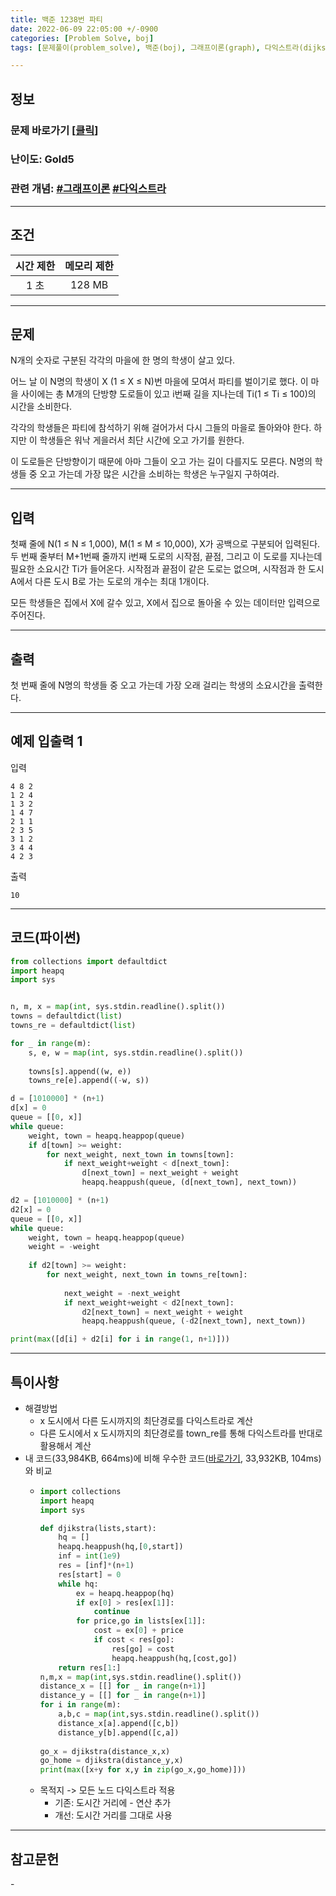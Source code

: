 ```yaml
---
title: 백준 1238번 파티
date: 2022-06-09 22:05:00 +/-0900
categories: [Problem Solve, boj]
tags: [문제풀이(problem_solve), 백준(boj), 그래프이론(graph), 다익스트라(dijkstra)]

---
```

## 정보
### 문제 바로가기 [[클릭](https://www.acmicpc.net/problem/1238)]
### 난이도: Gold5
### 관련 개념: [#그래프이론](https://www.acmicpc.net/problemset?sort=ac_desc&algo=7) [#다익스트라](https://www.acmicpc.net/problemset?sort=ac_desc&algo=22)

---
## 조건

시간 제한|메모리 제한
:---:|:---:
1 초|128 MB

---
## 문제
N개의 숫자로 구분된 각각의 마을에 한 명의 학생이 살고 있다.

어느 날 이 N명의 학생이 X (1 ≤ X ≤ N)번 마을에 모여서 파티를 벌이기로 했다. 이 마을 사이에는 총 M개의 단방향 도로들이 있고 i번째 길을 지나는데 Ti(1 ≤ Ti ≤ 100)의 시간을 소비한다.

각각의 학생들은 파티에 참석하기 위해 걸어가서 다시 그들의 마을로 돌아와야 한다. 하지만 이 학생들은 워낙 게을러서 최단 시간에 오고 가기를 원한다.

이 도로들은 단방향이기 때문에 아마 그들이 오고 가는 길이 다를지도 모른다. N명의 학생들 중 오고 가는데 가장 많은 시간을 소비하는 학생은 누구일지 구하여라.

---
## 입력
첫째 줄에 N(1 ≤ N ≤ 1,000), M(1 ≤ M ≤ 10,000), X가 공백으로 구분되어 입력된다. 두 번째 줄부터 M+1번째 줄까지 i번째 도로의 시작점, 끝점, 그리고 이 도로를 지나는데 필요한 소요시간 Ti가 들어온다. 시작점과 끝점이 같은 도로는 없으며, 시작점과 한 도시 A에서 다른 도시 B로 가는 도로의 개수는 최대 1개이다.

모든 학생들은 집에서 X에 갈수 있고, X에서 집으로 돌아올 수 있는 데이터만 입력으로 주어진다.

---
## 출력
첫 번째 줄에 N명의 학생들 중 오고 가는데 가장 오래 걸리는 학생의 소요시간을 출력한다.

---
## 예제 입출력 1
입력
```
4 8 2
1 2 4
1 3 2
1 4 7
2 1 1
2 3 5
3 1 2
3 4 4
4 2 3
```

출력
```
10
```

---
## 코드(파이썬)
```python
from collections import defaultdict
import heapq
import sys


n, m, x = map(int, sys.stdin.readline().split())
towns = defaultdict(list)
towns_re = defaultdict(list)

for _ in range(m):
    s, e, w = map(int, sys.stdin.readline().split())
    
    towns[s].append((w, e))
    towns_re[e].append((-w, s))

d = [1010000] * (n+1)
d[x] = 0
queue = [[0, x]]
while queue:
    weight, town = heapq.heappop(queue)
    if d[town] >= weight:
        for next_weight, next_town in towns[town]:
            if next_weight+weight < d[next_town]:
                d[next_town] = next_weight + weight
                heapq.heappush(queue, (d[next_town], next_town))

d2 = [1010000] * (n+1)
d2[x] = 0
queue = [[0, x]]
while queue:
    weight, town = heapq.heappop(queue)
    weight = -weight
    
    if d2[town] >= weight:
        for next_weight, next_town in towns_re[town]:
            
            next_weight = -next_weight
            if next_weight+weight < d2[next_town]:
                d2[next_town] = next_weight + weight
                heapq.heappush(queue, (-d2[next_town], next_town))

print(max([d[i] + d2[i] for i in range(1, n+1)]))

```

---
## 특이사항
- 해결방법
  - x 도시에서 다른 도시까지의 최단경로를 다익스트라로 계산
  - 다른 도시에서 x 도시까지의 최단경로를 town_re를 통해 다익스트라를 반대로 활용해서 계산
- 내 코드(33,984KB, 664ms)에 비해 우수한 코드([바로가기](https://www.acmicpc.net/source/44102871), 33,932KB, 104ms)와 비교
  - ```python
    import collections
    import heapq
    import sys

    def djikstra(lists,start):
        hq = []
        heapq.heappush(hq,[0,start])
        inf = int(1e9)
        res = [inf]*(n+1)
        res[start] = 0
        while hq:
            ex = heapq.heappop(hq)
            if ex[0] > res[ex[1]]:
                continue
            for price,go in lists[ex[1]]:
                cost = ex[0] + price
                if cost < res[go]:
                    res[go] = cost
                    heapq.heappush(hq,[cost,go])
        return res[1:]
    n,m,x = map(int,sys.stdin.readline().split())
    distance_x = [[] for _ in range(n+1)]
    distance_y = [[] for _ in range(n+1)]
    for i in range(m):
        a,b,c = map(int,sys.stdin.readline().split())
        distance_x[a].append([c,b])
        distance_y[b].append([c,a])
        
    go_x = djikstra(distance_x,x)
    go_home = djikstra(distance_y,x)
    print(max([x+y for x,y in zip(go_x,go_home)]))
    ```
  - 목적지 -> 모든 노드 다익스트라 적용
    - 기존: 도시간 거리에 - 연산 추가
    - 개선: 도시간 거리를 그대로 사용

---
## 참고문헌
\- 
